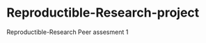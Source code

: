 Reproductible-Research-project
==============================

Reproductible-Research Peer assesment 1
